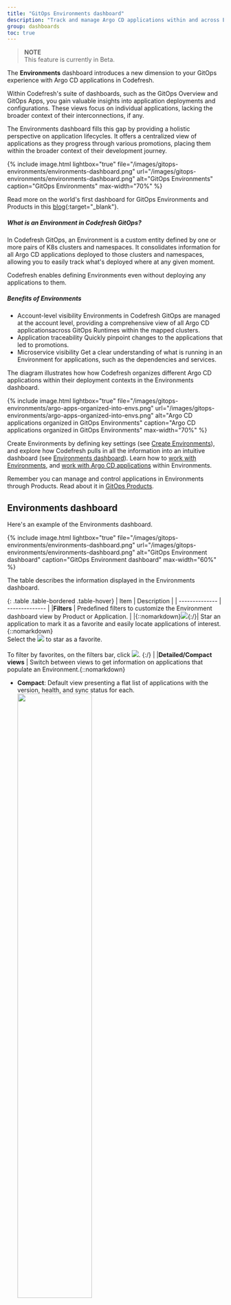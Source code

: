 ```yaml
---
title: "GitOps Environments dashboard"
description: "Track and manage Argo CD applications within and across Environments"
group: dashboards
toc: true
---
```


>**NOTE**  
This feature is currently in Beta.

The **Environments** dashboard introduces a new dimension to your GitOps experience with Argo CD applications in Codefresh.

Within Codefresh's suite of dashboards, such as the GitOps Overview and GitOps Apps, you gain valuable insights into application deployments and configurations. These views focus on individual applications, lacking the broader context of their interconnections, if any.

The Environments dashboard fills this gap by providing a holistic perspective on application lifecycles. It offers a centralized view of applications as they progress through various promotions, placing them within the broader context of their development journey.


{% include 
	image.html 
	lightbox="true" 
	file="/images/gitops-environments/environments-dashboard.png" 
	url="/images/gitops-environments/environments-dashboard.png" 
	alt="GitOps Environments" 
	caption="GitOps Environments"
  max-width="70%" 
%}

Read more on the world's first dashboard for GitOps Environments and Products in this [blog](https://codefresh.io/blog/introducing-the-worlds-first-dashboard-for-gitops-environments/){:target="\_blank"}.

##### What is an Environment in Codefresh GitOps?
In Codefresh GitOps, an Environment is a custom entity defined by one or more pairs of K8s clusters and namespaces. It consolidates information for all Argo CD applications deployed to those clusters and namespaces, allowing you to easily track what's deployed where at any given moment.

Codefresh enables defining Environments even without deploying any applications to them.



##### Benefits of Environments 

* Account-level visibility
  Environments in Codefresh GitOps are managed at the account level, providing a comprehensive view of all Argo CD applicationsacross GitOps Runtimes within the mapped clusters. 
* Application traceability
  Quickly pinpoint changes to the applications that led to promotions.
* Microservice visibility
  Get a clear understanding of what is running in an Environment for applications, such as the dependencies and services.


The diagram illustrates how how Codefresh organizes different Argo CD applications within their deployment contexts in the Environments dashboard.

{% include 
	image.html 
	lightbox="true" 
	file="/images/gitops-environments/argo-apps-organized-into-envs.png" 
	url="/images/gitops-environments/argo-apps-organized-into-envs.png" 
	alt="Argo CD applications organized in GitOps Environments" 
	caption="Argo CD applications organized in GitOps Environments"
  max-width="70%" 
%}


Create Environments by defining key settings (see [Create Environments](#create-environments)), and explore how Codefresh pulls in all the information into an intuitive dashboard (see [Environments dashboard](#environments-dashboard)). Learn how to [work with Environments](/#working-with-gitops-environments), and [work with Argo CD applications](#working-with-applications-in-gitops-environments) within Environments.

Remember you can manage and control applications in Environments through Products. Read about it in [GitOps Products]({{site.baseurl}}docs/dashboards/gitops-products/).



## Environments dashboard
Here's an example of the Environments dashboard.

{% include 
	image.html 
	lightbox="true" 
	file="/images/gitops-environments/environments-dashboard.png" 
	url="/images/gitops-environments/environments-dashboard.png" 
	alt="GitOps Environment dashboard" 
	caption="GitOps Environment dashboard"
  max-width="60%" 
%}

The table describes the information displayed in the Environments dashboard.

{: .table .table-bordered .table-hover}
| Item             | Description              | 
| --------------    | --------------           |
|**Filters**              | Predefined filters to customize the Environment dashboard view by Product or Application. | 
|{::nomarkdown}<img src="../../../images/icons/icon-mark-favorite.png?display=inline-block">{:/}| Star an application to mark it as a favorite and easily locate applications of interest.{::nomarkdown}<br>Select the <img src="../../../images/icons/icon-mark-favorite.png?display=inline-block"> to star as a favorite.<br><br>To filter by favorites, on the filters bar, click <img src="../../../images/icons/icon-fav-starred.png?display=inline-block">. {:/} |
|**Detailed/Compact views**              | Switch between views to get information on applications that populate an Environment.{::nomarkdown}<ul><li><b>Compact</b>: Default view presenting a flat list of applications with the version, health, and sync status for each.<br> <img src="../../../images/gitops-environments/app-compact-view-mode.png?display=inline-block" width="60%"></li><li><b>Detailed</b>: Displays a record for each application including assigned Product, commit information, and cluster-namespace deployment details.<br>If not assigned to a Product, the application name is used.<img src="../../../images/gitops-environments/app-detailed-view-mode.png?display=inline-block" width="60%">.</li><li>Application version: Available for Helm-based applications, indicating the specific release in different Environments. Clicking the version displays additional information and options.<br>See <a href="https://codefresh.io/docs/docs/dashboards/gitops-environments/#view-and-compare-deployed-versions-for-dependencies">Identify application versions in different Environments</a>.</li></ul>{:/}In both view modes, every application has a context-menu with quick access to frequently performed actions, such as Synchronize and Refresh. See [Manage applications in Environments](#manage-applications-from-within-environments). |
|**Environments**              | Organized in color-coded columns to differentiate between non-production Environments (gray) and production Environments (blue).{::nomarkdown}<ul><li>The column title represents the name of the Environment. Mouse over displays the options available to manage Environments. See <a href="https://codefresh.io/docs/docs/dashboards/gitops-environments/#working-with-gitops-environments">Working with Environments</a>.</li><li>Quick filter for applications within Environment: The top row displays applciation breakdown by health statuses. To filter applications, click on statuses.</li><li>Each Environment is populated with the applications in the cluster-namespace pairs mapped to it. <br>An empty Environment indicates that there are no applications in the cluster-namespaces mapped to it. <br>**Unassigned Apps** show applications not assigned to any Product.  |

## Create Environments
Create one or more Environments corresponding to any stage in your development and deployment lifecycle.  
Define the configuration of the Environment through a unique name, it's intended usage, and one or more cluster-namespace pairs that define which Argo CD applications are populated for that Environment. 


1. In the Codefresh UI, from the Ops in the sidebar, select **Environments**, and then click **Add Environment**.
1. Define the following:
    1. **Name**: A unique name for your GitOps Environment, which is meaningful in the context of your development and deployment cycle. 
    1. **Kind**: The purpose of this GitOps Environment, and can be either **Production** where the live versions of the applications are deployed,  or **Non-production** where development, testing, staging versions are deployed.
    1. **Tags**: Any metadata providing additional context and information about the GitOps Environment, used for filtering and organization purposes.
    1. **Clusters and Namespaces**: Single or multiple cluster-namespace pairs to map to the GitOps Environment. Adding a cluster with one or more namespaces populates the Environment with all the applications deployed in the namespaces. <!--- When selecting namespaces in a cluster, use `*` as a wildcard for pattern-based matching. For example, you can use `prod-*` to add all namespaces with names starting with `prod-`. -->

{% include 
	image.html 
	lightbox="true" 
	file="/images/gitops-environments/create-environment.png" 
	url="/images/gitops-environments/create-environment.png" 
	alt="Create a GitOps Environment" 
	caption="Create a GitOps Environment"
  max-width="60%" 
%} 

{:start="3"}  
1. Click **Add**. The environment is displayed in the GitOps Environments dashboard. 

 

## Working with Environments

Once you create an Environment, it is displayed in the Environments dashboard.
The Environments dashboard consolidates in one location the environments defined for the account along with the applications that belong to each Environment. 

and the [Products]({{site.baseurl}}/docs/dashboards/gitops-products/) they are assigned to if you have created Products.

### Reorder Environments with drag and drop
Change the order of the Environments displayed in the Environments dashboard to suit your requirements through simple drag and drop. By default, the Environments are displayed in the same order in which they are created.

For example, if you have two non-production and one production Environment for your e-commerce application, you can order them to display first the non-production and then the production Environments to reflect the corresponding stages.

1. In the Codefresh UI, from the Ops in the sidebar, select [**Environments**](https://g.codefresh.io/2.0/environments?view=compact){:target="\_blank"}.
1. Mouse over the column with the Environment to move.
1. Click {::nomarkdown}<img src="../../../images/icons/move-environments.png?display=inline-block">{:/} and drag the column to the required location.

{% include 
	image.html 
	lightbox="true" 
	file="/images/gitops-environments/reorder-environments.png" 
	url="/images/gitops-environments/reorder-environments.png" 
	alt="Drag and drop to move Environments" 
	caption="Drag and drop to move Environments"
  max-width="60%" 
%}
 
### Edit Environments
Update the Environment's configuration settings when required. You can change all settings for an Environment, including the name.

1. In the Codefresh UI, from the Ops in the sidebar, select [**Environments**](https://g.codefresh.io/2.0/environments?view=compact){:target="\_blank"}.
1. Mouse over the column with the Environment to edit, and click {::nomarkdown}<img src="../../../images/icons/edit.png?display=inline-block">{:/}.
1. Edit the settings as required. 


### Delete Environments
Delete unused or legacy Environments to avoid clutter. Deleting an Environment removes it from the Environments dashboards. The underlying resources or configuration, including the applications remain intact. 

1. In the Codefresh UI, from the Ops in the sidebar, select [**Environments**](https://g.codefresh.io/2.0/environments?view=compact){:target="\_blank"}.
1. Mouse over the column with the Environment to delete.
1. Click {::nomarkdown}<img src="../../../images/icons/trash.png?display=inline-block">{:/}, type the name of the environment to confirm **Delete**.

{% include 
	image.html 
	lightbox="true" 
	file="/images/gitops-environments/delete-environment.png" 
	url="/images/gitops-environments/delete-environment.png" 
	alt="Delete a GitOps Environment" 
	caption="Delete a GitOps Environment"
  max-width="60%" 
%}


## Working with applications in Environments
In the Environments dashboard, you get both visibility into applications running in different Environments, detailed information on each application, and the ability to sync, refresh, and perform other actions for the application.  

### Filter applications in Environments by health status
Quickly filter applications within an Environment by health status. For health status descriptions, see [Health status for application resources]({{site.baseurl}}/docs/deployments/gitops/applications-dashboard/#health-status-for-application-resources).

1. In the Codefresh UI, from the Ops in the sidebar, select [**Environments**](https://g.codefresh.io/2.0/environments?view=compact){:target="\_blank"}.
1. For any Environment, click the Health status or statuses by which to filter.  
  The Environment displays those applications that match the selected status. 

  {% include 
	image.html 
	lightbox="true" 
	file="/images/gitops-environments/app-health-status-filter.png" 
	url="/images/gitops-environments/app-health-status-filter.png" 
	alt="Filter applications in Environment by Health Status" 
	caption="Filter applications in Environment by Health Status"
  max-width="60%" 
%}

### Trace applications across Environments
Trace the same application as it moves across different Environments in its development, testing, and deployment cycle. See the version of the application running in each Environment, the most recent commit indicating the change to the application, and the author of the commit. 


Alternatively, track a set of applications deployed to multiple Environments of the same kind and at the same level. For example, track the billing application deployed to multiple production Environments based on regions.
Here too, see which applications are running on each Environment, the most recent commit to the application, and the user who made the commit. 


1. In the Codefresh UI, from the Ops in the sidebar, select [**Environments**](https://g.codefresh.io/2.0/environments?view=compact){:target="\_blank"}.
1. Switch to **Detailed** view.

{% include 
	image.html 
	lightbox="true" 
	file="/images/gitops-environments/app-trace-across-envs-example.png" 
	url="/images/gitops-environments/app-trace-across-envs-example.png" 
	alt="Example: Tracing application progress across different GitOps Environments" 
	caption="Example: Tracing application progress across different GitOps Environments"
  max-width="60%" 
%}

You can then view the deployment history for a specific version of the application.

### View and compare deployed versions for dependencies
View the dependencies included with each application, and compare versions of the application and dependencies deployed in different Environments. Track the progress of the applications, understand the changes made, and ensure that customers are using the latest or most appropriate release.

**Table and YAML views**
* Table: Compare more than two applications.
* YAML: Compare up to two applications.

**Dependency chart versions**
* List the charts (dependencies) deployed with the application and the release version for each
* Compare versions of dependencies in the different applications
* Show a concise view of the 



##### How to
1. In the Codefresh UI, from the Ops in the sidebar, select **Environments**.
1. Click the version number of the application.

{% include 
	image.html 
	lightbox="true" 
	file="/images/gitops-environments/version-info.png" 
	url="/images/gitops-environments/version-info.png" 
	alt="Helm chart version for application" 
	caption="Helm chart version for application"
  max-width="60%" 
%}

{:start="3"}
1. To compare different applications, enable **Compare**.
1. Click within the field **Select applications to compare**, and select the applications.
    When selecting up to two applications, you can switch between YAML and Table views.  
	When selecting more than two applications, the comparison view automatically switches to the **Table** view.
<!--- add here new screenshot and also step describing what is Summary View> -->  

<!--- ### Identify application versions in different Environments
Identify the version of the application deployed in different Environments to track the progress of the applications, understand the changes made, and ensure that customers are using the latest or most appropriate release.

Codefresh does more than just show you the version of the application currently deployed in an Environment. Our UI provides intuitive diff views of Environments. 
You can:  
* View the charts (dependencies) deployed with the application and the release for each
* Compare dependency versions with applications in different environments  

##### How to  
1. In the Codefresh UI, from the Ops in the sidebar, select [**Environments**](https://g.codefresh.io/2.0/environments?view=compact){:target="\_blank"}.
1. Click the version number of the application.

{% include 
	image.html 
	lightbox="true" 
	file="/images/gitops-environments/app-version-info.png" 
	url="/images/gitops-environments/app-version-info.png" 
	alt="Helm chart version for application" 
	caption="Helm chart version for application"
  max-width="60%" 
%}

{:start="3"}
1. Switch been **Table** and **YAML** views to see the dependencies and their versions.

{% include 
	image.html 
	lightbox="true" 
	file="/images/gitops-environments/version-table-yaml-view.png" 
	url="/images/gitops-environments/version-table-yaml-view.png" 
	alt="Table and YAML views of chart dependencies" 
	caption="Table and YAML views of chart dependencies"
  max-width="60%" 
%}




### Compare dependency versions and diffs across Environments

Compare the versions of dependencies in the same application across different Environments. View detailed or summarized diffs for Helm charts, values, and Kubernetes resource definitions between an application in two or more Environments.  

* The tabular view displays a complete list of all dependencies and their versions across more than two Environments.  
* The YAML view displays a diff between two Environments.


1. In the Codefresh UI, from the Ops in the sidebar, select [**Environments**](https://g.codefresh.io/2.0/environments?view=compact){:target="\_blank"}.
1. Click the version number of the application.
1. To compare the versions of dependencies for the selected application across different Environments, enable **Compare**.
1. Select the Environments to compare to. 
1. To compare the versions of the dependencies for the applications in the selected Environments, switch to **Table** view.

{% include 
	image.html 
	lightbox="true" 
	file="/images/gitops-products/app-dependency-list.png" 
	url="/images/gitops-products/app-dependency-list.png" 
	alt="App dependencies and versions" 
	caption="App dependencies and versions"
  max-width="60%" 
%}

{:start="6"}
1. To see the actual diffs between the applications, switch to **YAML** view, and then toggle between **Full**/**Compact** views.

{% include 
	image.html 
	lightbox="true" 
	file="/images/gitops-environments/version-compare-apps.png" 
	url="/images/gitops-environments/version-compare-apps.png" 
	alt="Compare versions of dependencies in different Environments" 
	caption="Compare versions of dependencies in different Environments"
  max-width="60%" 
%}

-->
### View deployment (Timeline) history for applications
Review the deployments for a specific application in the Environments dashboard. 

1. In the Codefresh UI, from the Ops in the sidebar, select Environments.
1. In the Environment column with the application you require, click the application name to view deployment history.

{% include 
	image.html 
	lightbox="true" 
	file="/images/gitops-environments/app-timeline-view.png" 
	url="/images/gitops-environments/app-timeline-view.png" 
	alt="View deployment history for application from Environments dashboard" 
	caption="View deployment history for application from Environments dashboard"
  max-width="60%" 
%}
1. To view all the application’s tabs, including the Current State, Configuration, and others, click the link to **Full View** at the top of the deployment view.

### Manage applications from within Environments
Manage applications from within Environments through each application's context menu, including manual sync, refresh, and other options.

1. In the Codefresh UI, from the Ops in the sidebar, select **Environments**.
1. In the Environment with the application for which to take action, click the context menu to the right of the application, and select the option:
  * [Quick View]({{site.baseurl}}/docs/deployments/gitops/applications-dashboard/#view-deployment-configuration-info-for-selected-argo-cd-application): View deployment, definition, and event information for the selected application in the same location.
  * [Synchronize]({{site.baseurl}}/docs/deployments/gitops/manage-application/#manually-synchronize-an-argo-cd-application): Manually synchronize the application to expedite Git-to-cluster sync. 
  * [Edit]({{site.baseurl}}/docs/deployments/gitops/manage-application/#edit-argo-cd-application-definitions): Update General or Advanced configuration settings for the application.
  * [Refresh/Hard Refresh]({{site.baseurl}}/docs/deployments/gitops/manage-application/#refreshhard-refresh-argo-cd-applications): As an alternative to manually syncing an application, either sync the application with the desired state in Git (refresh), or sync the application with the desired state Git while removing the cache (hard refresh). 
  * [Delete]({{site.baseurl}}/docs/deployments/gitops/manage-application/#delete-argo-cd-applications): Delete the application from Codefresh.

{% include 
	image.html 
	lightbox="true" 
	file="/images/gitops-environments/app-context-menu-actions.png" 
	url="/images/gitops-environments/app-context-menu-actions.png" 
	alt="Context menu with actions for Argo CD applications within GitOps Environments" 
	caption="Context menu with actions for Argo CD applications within GitOps Environments"
  max-width="60%" 
%}

## Related articles
[GitOps Products dashboard]({{site.baseurl}}/docs/dashboards/gitops-products/)  
[Monitoring Argo CD applications]({{site.baseurl}}/docs/deployments/gitops/applications-dashboard/)  
[Home dashboard]({{site.baseurl}}/docs/dashboards/home-dashboard)  
[DORA metrics]({{site.baseurl}}/docs/dashboards/dora-metrics/)  
[Creating Argo CD applications]({{site.baseurl}}/docs/deployments/gitops/create-application/)

